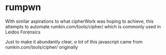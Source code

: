 # rumpwn
With similar aspirations to what cipherWork was hoping to achieve, this attempts to automate rumkin.com/tools/cipher/ which is commonly used in Leidos Forensics

Just to make it abundantly clear, *a lot* of this javascript came from rumkin.com/tools/cipher/ originally
